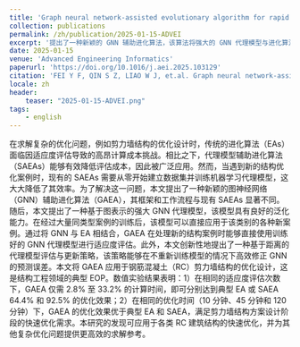 ```yaml
---
title: 'Graph neural network-assisted evolutionary algorithm for rapid optimization design of shear-wall structures'
collection: publications
permalink: /zh/publication/2025-01-15-ADVEI
excerpt: '提出了一种新颖的 GNN 辅助进化算法，该算法将强大的 GNN 代理模型与进化算法相结合，以快速优化钢筋混凝土剪力墙结构，在显著降低计算成本的同时，实现高质量的设计结果。'
date: 2025-01-15
venue: 'Advanced Engineering Informatics'
paperurl: 'https://doi.org/10.1016/j.aei.2025.103129'
citation: 'FEI Y F, QIN S Z, LIAO W J, et.al. Graph neural network-assisted evolutionary algorithm for rapid optimization design of shear-wall structures[J/OL]. Advanced Engineering Informatics, 2025, 65: 103129. DOI:10.1016/j.aei.2025.103129.'
locale: zh
header:
    teaser: "2025-01-15-ADVEI.png"
tags: 
    - english
---
```


在求解复杂的优化问题，例如剪力墙结构的优化设计时，传统的进化算法（EAs）面临因适应度评估导致的高昂计算成本挑战。相比之下，代理模型辅助进化算法（SAEAs）能够有效降低评估成本，因此被广泛应用。然而，当遇到新的结构优化案例时，现有的 SAEAs 需要从零开始建立数据集并训练机器学习代理模型，这大大降低了其效率。为了解决这一问题，本文提出了一种新颖的图神经网络（GNN）辅助进化算法（GAEA），其框架和工作流程与现有 SAEAs 显著不同。随后，本文提出了一种基于图表示的强大 GNN 代理模型，该模型具有良好的泛化能力。在经过大量同类型案例的训练后，该模型可以直接应用于该类别的各种新案例。通过将 GNN 与 EA 相结合，GAEA 在处理新的结构案例时能够直接使用训练好的 GNN 代理模型进行适应度评估。此外，本文创新性地提出了一种基于距离的代理模型评估与更新策略，该策略能够在不重新训练模型的情况下高效修正 GNN 的预测误差。本文将 GAEA 应用于钢筋混凝土（RC）剪力墙结构的优化设计，这是结构工程领域的典型 EOP。数值实验结果表明：1）在相同的适应度评估次数下，GAEA 仅需 2.8% 至 33.2% 的计算时间，即可分别达到典型 EA 或 SAEA 64.4% 和 92.5% 的优化效果；2）在相同的优化时间（10 分钟、45 分钟和 120 分钟）下，GAEA 的优化效果优于典型 EA 和 SAEA，满足剪力墙结构方案设计阶段的快速优化需求。本研究的发现可应用于各类 RC 建筑结构的快速优化，并为其他复杂优化问题提供更高效的求解参考。